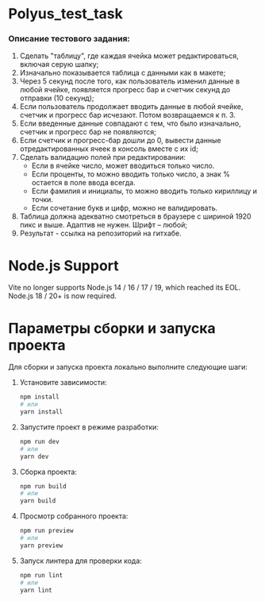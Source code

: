 # Polyus_test_task
### Описание тестового задания:
1. Сделать "таблицу", где каждая ячейка может редактироваться, включая серую шапку;
2. Изначально показывается таблица с данными как в макете;
3. Через 5 секунд после того, как пользователь изменил данные в любой ячейке, появляется прогресс бар и счетчик секунд до отправки (10 секунд);
4. Если пользователь продолжает вводить данные в любой ячейке, счетчик и прогресс бар исчезают. Потом возвращаемся к п. 3.
5. Если введенные данные совпадают с тем, что было изначально, счетчик и прогресс бар не появляются;
6. Если счетчик и прогресс-бар дошли до 0, вывести данные отредактированных ячеек в консоль вместе с их id;
7. Сделать валидацию полей при редактировании:
    - Если в ячейке число, может вводиться только число.
    - Если проценты, то можно вводить только число, а знак % остается в поле ввода всегда.
    - Если фамилия и инициалы, то можно вводить только кириллицу и точки.
    - Если сочетание букв и цифр, можно не валидировать.
8. Таблица должна адекватно смотреться в браузере с шириной 1920 пикс и выше. Адаптив не нужен. Шрифт – любой;
9. Результат - ссылка на репозиторий на гитхабе.

# Node.js Support
Vite no longer supports Node.js 14 / 16 / 17 / 19, which reached its EOL. Node.js 18 / 20+ is now required.

# Параметры сборки и запуска проекта

Для сборки и запуска проекта локально выполните следующие шаги:

1. Установите зависимости:
   ```bash
   npm install
   # или
   yarn install

2. Запустите проект в режиме разработки:
   ```bash
   npm run dev
   # или
   yarn dev

3. Сборка проекта:
   ```bash
   npm run build
   # или
   yarn build

4. Просмотр собранного проекта:
   ```bash
   npm run preview
   # или
   yarn preview

5. Запуск линтера для проверки кода:
   ```bash
   npm run lint
   # или
   yarn lint
